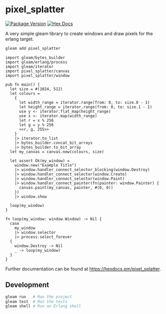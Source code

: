 # pixel_splatter

[![Package Version](https://img.shields.io/hexpm/v/pixel_splatter)](https://hex.pm/packages/pixel_splatter)
[![Hex Docs](https://img.shields.io/badge/hex-docs-ffaff3)](https://hexdocs.pm/pixel_splatter/)

A very simple gleam library to create windows and draw pixels for the erlang target.

```sh
gleam add pixel_splatter
```

```gleam
import gleam/bytes_builder
import gleam/erlang/process
import gleam/iterator
import pixel_splatter/canvas
import pixel_splatter/window

pub fn main() {
  let size = #(1024, 512)
  let colours =
    {
      let width_range = iterator.range(from: 0, to: size.0 - 1)
      let height_range = iterator.range(from: 0, to: size.1 - 1)
      use y <- iterator.flat_map(height_range)
      use x <- iterator.map(width_range)
      let r = x % 256
      let g = y % 256
      <<r, g, 255>>
    }
    |> iterator.to_list
    |> bytes_builder.concat_bit_arrays
    |> bytes_builder.to_bit_array
  let my_canvas = canvas.new(colours, size)

  let assert Ok(my_window) =
    window.new("Example Title")
    |> window.handler_connect_selector_blocking(window.Destroy)
    |> window.handler_connect_selector(window.Create)
    |> window.handler_connect_selector(window.Paint)
    |> window.handler_connect_painter(fn(painter: window.Painter) {
      canvas.paint(my_canvas, painter, #(0, 0))
    })
    |> window.show

  loop(my_window)
}

fn loop(my_window: window.Window) -> Nil {
  case
    my_window
    |> window.selector
    |> process.select_forever
  {
    window.Destroy -> Nil
    _ -> loop(my_window)
  }
}
```

Further documentation can be found at <https://hexdocs.pm/pixel_splatter>.

## Development

```sh
gleam run   # Run the project
gleam test  # Run the tests
gleam shell # Run an Erlang shell
```
